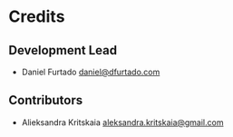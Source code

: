 # Credits

## Development Lead

* Daniel Furtado <daniel@dfurtado.com>

## Contributors

* Alieksandra Kritskaia <aleksandra.kritskaia@gmail.com>
